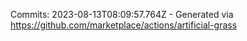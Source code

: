 Commits: 2023-08-13T08:09:57.764Z - Generated via https://github.com/marketplace/actions/artificial-grass
<br>
